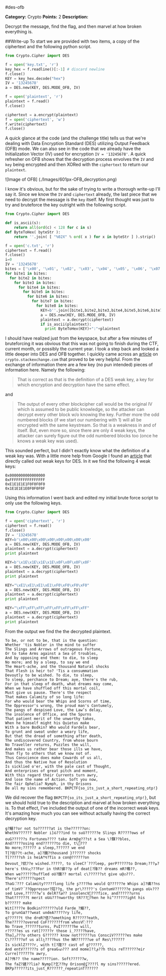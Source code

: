 #des-ofb

**Category:** Crypto
**Points:** 2
**Description:**

Decrypt the message, find the flag, and then marvel at how broken everything is.

##Write-up
To start we are provided with two items, a copy of the ciphertext and the following python script.

```python
from Crypto.Cipher import DES

f = open('key.txt', 'r')
key_hex = f.readline()[:-1] # discard newline
f.close()
KEY = key_hex.decode("hex")
IV = '13245678'
a = DES.new(KEY, DES.MODE_OFB, IV)

f = open('plaintext', 'r')
plaintext = f.read()
f.close()

ciphertext = a.encrypt(plaintext)
f = open('ciphertext', 'w')
f.write(ciphertext)
f.close()
```

A quick glance at the code (and the challenge title) tells us that we're dealing with Data Encryption Standard (DES) utilizing Output Feedback (OFB) mode.  We can also see in the code that we already have the Initialization Vector (IV) used for encryption ```IV = '13245678'```.  A quick refresher on OFB shows that the decryption process envolves the ```IV``` and ```key``` being encrypted and then XORed with the ```ciphertext``` to return our ```plaintext```.

![Image of OFB]
(./Images/601px-OFB_decryption.png)

I know it's obvious, but for the sake of trying to write a thorough write-up I'll say it.  Since we know the ```IV``` and ```ciphertext``` already, the last piece that we need to decrypt the message is the ```key``` itself.  My first thought was just to try and bruteforce the key outright with the following script.

```python
from Crypto.Cipher import DES

def is_ascii(s):
    return all(ord(c) < 128 for c in s)
def ByteToHex( byteStr ):
    return ''.join( [ "%02X" % ord( x ) for x in byteStr ] ).strip()

f = open('c.txt', 'r')
ciphertext = f.read()
f.close()
i=0
IV = '13245678'
bites = ['\x00', '\x01', '\x02', '\x03', '\x04', '\x05', '\x06', '\x07', '\x08', '\x09', '\x0A', '\x0B', '\x0C', '\x0D', '\x0E', '\x0F', '\x10', '\x11', '\x12', '\x13', '\x14', '\x15', '\x16', '\x17', '\x18', '\x19', '\x1A', '\x1B', '\x1C', '\x1D', '\x1E', '\x1F', '\x20', '\x21', '\x22', '\x23', '\x24', '\x25', '\x26', '\x27', '\x28', '\x29', '\x2A', '\x2B', '\x2C', '\x2D', '\x2E', '\x2F', '\x30', '\x31', '\x32', '\x33', '\x34', '\x35', '\x36', '\x37', '\x38', '\x39', '\x3A', '\x3B', '\x3C', '\x3D', '\x3E', '\x3F', '\x40', '\x41', '\x42', '\x43', '\x44', '\x45', '\x46', '\x47', '\x48', '\x49', '\x4A', '\x4B', '\x4C', '\x4D', '\x4E', '\x4F', '\x50', '\x51', '\x52', '\x53', '\x54', '\x55', '\x56', '\x57', '\x58', '\x59', '\x5A', '\x5B', '\x5C', '\x5D', '\x5E', '\x5F', '\x60', '\x61', '\x62', '\x63', '\x64', '\x65', '\x66', '\x67', '\x68', '\x69', '\x6A', '\x6B', '\x6C', '\x6D', '\x6E', '\x6F', '\x70', '\x71', '\x72', '\x73', '\x74', '\x75', '\x76', '\x77', '\x78', '\x79', '\x7A', '\x7B', '\x7C', '\x7D', '\x7E', '\x7F', '\x80', '\x81', '\x82', '\x83', '\x84', '\x85', '\x86', '\x87', '\x88', '\x89', '\x8A', '\x8B', '\x8C', '\x8D', '\x8E', '\x8F', '\x90', '\x91', '\x92', '\x93', '\x94', '\x95', '\x96', '\x97', '\x98', '\x99', '\x9A', '\x9B', '\x9C', '\x9D', '\x9E', '\x9F', '\xA0', '\xA1', '\xA2', '\xA3', '\xA4', '\xA5', '\xA6', '\xA7', '\xA8', '\xA9', '\xAA', '\xAB', '\xAC', '\xAD', '\xAE', '\xAF', '\xB0', '\xB1', '\xB2', '\xB3', '\xB4', '\xB5', '\xB6', '\xB7', '\xB8', '\xB9', '\xBA', '\xBB', '\xBC', '\xBD', '\xBE', '\xBF', '\xC0', '\xC1', '\xC2', '\xC3', '\xC4', '\xC5', '\xC6', '\xC7', '\xC8', '\xC9', '\xCA', '\xCB', '\xCC', '\xCD', '\xCE', '\xCF', '\xD0', '\xD1', '\xD2', '\xD3', '\xD4', '\xD5', '\xD6', '\xD7', '\xD8', '\xD9', '\xDA', '\xDB', '\xDC', '\xDD', '\xDE', '\xDF', '\xE0', '\xE1', '\xE2', '\xE3', '\xE4', '\xE5', '\xE6', '\xE7', '\xE8', '\xE9', '\xEA', '\xEB', '\xEC', '\xED', '\xEE', '\xEF', '\xF0', '\xF1', '\xF2', '\xF3', '\xF4', '\xF5', '\xF6', '\xF7', '\xF8', '\xF9', '\xFA', '\xFB', '\xFC', '\xFD', '\xFE']
for bite1 in bites:
  for bite2 in bites:
    for bite3 in bites:
      for bite4 in bites:
        for bite5 in bites:
          for bite6 in bites:
            for bite7 in bites:
              for bite8 in bites:
                KEY=b''.join([bite1,bite2,bite3,bite4,bite5,bite6,bite7,bite8])
                a = DES.new(KEY, DES.MODE_OFB, IV)
                plaintext = a.decrypt(ciphertext)
                if is_ascii(plaintext):
                  print ByteToHex(KEY)+":"+plaintext
```

I should have realized just from the keyspace, but after a few minutes of bruteforcing it was obvious that this was not going to finish during the CTF, current month, or possibly the current year.  I took a step back and looked a little deeper into DES and OFB together.  I quickly came across an [article](http://crypto.stackexchange.com/questions/7938/may-the-problem-with-des-using-ofb-mode-be-generalized-for-all-feistel-ciphers) on ```crypto.stackexchange.com``` that proved to be very helpful.  From the exchange of information there are a few key (no pun intended) pieces of information here.  Namely the following:

>That is correct as that is the definition of a DES weak key, a key for which encryption and decryption have the same effect.

and

>The output of every other blockcipher call would be the original IV which is assumed to be public knowledge, so the attacker can decrypt every other block w/o knowing the key. Further more the odd numbered blocks (if we start our numbering with 1) will all be encrypted with the same keystream. So that is a weakness in and of itself. But, even more so, since there are only 4 weak keys, the attacker can surely figure out the odd numbered blocks too (once he knows a weak key was used).

This sounded perfect, but I didn't exactly know what the definition of a weak key was.  With a little more help from Google I found an [article](https://en.wikipedia.org/wiki/Weak_key) that directly called out weak keys for DES.  In it we find the following 4 weak keys:

```
0x0000000000000000
0xFFFFFFFFFFFFFFFF
0xE1E1E1E1F0F0F0F0
0x1E1E1E1E0F0F0F0F
```

Using this information I went back and edited my initial brute force script to only use the following keys.

```python
from Crypto.Cipher import DES

f = open('ciphertext', 'r')
ciphertext = f.read()
f.close()
IV = '13245678'
KEY=b'\x00\x00\x00\x00\x00\x00\x00\x00'
a = DES.new(KEY, DES.MODE_OFB, IV)
plaintext = a.decrypt(ciphertext)
print plaintext

KEY=b'\x1E\x1E\x1E\x1E\x0F\x0F\x0F\x0F'
a = DES.new(KEY, DES.MODE_OFB, IV)
plaintext = a.decrypt(ciphertext)
print plaintext

KEY="\xE1\xE1\xE1\xE1\xF0\xF0\xF0\xF0"
a = DES.new(KEY, DES.MODE_OFB, IV)
plaintext = a.decrypt(ciphertext)
print plaintext

KEY="\xFF\xFF\xFF\xFF\xFF\xFF\xFF\xFF"
a = DES.new(KEY, DES.MODE_OFB, IV)
plaintext = a.decrypt(ciphertext)
print plaintext
```

From the output we find the the decrypted plaintext.

```
To be, or not to be, that is the question:
Whether 'tis Nobler in the mind to suffer
The Slings and Arrows of outrageous Fortune,
Or to take Arms against a Sea of troubles,
And by opposing end them: to die, to sleep
No more; and by a sleep, to say we end
The Heart-ache, and the thousand Natural shocks
That Flesh is heir to? 'Tis a consummation
Devoutly to be wished. To die, to sleep,
To sleep, perchance to Dream; aye, there's the rub,
For in that sleep of death, what dreams may come,
When we have shuffled off this mortal coil,
Must give us pause. There's the respect
That makes Calamity of so long life:
For who would bear the Whips and Scorns of time,
The Oppressor's wrong, the proud man's Contumely,
The pangs of despised Love, the Law’s delay,
The insolence of Office, and the Spurns
That patient merit of the unworthy takes,
When he himself might his Quietus make
With a bare Bodkin? Who would Fardels bear,
To grunt and sweat under a weary life,
But that the dread of something after death,
The undiscovered Country, from whose bourn
No Traveller returns, Puzzles the will,
And makes us rather bear those ills we have,
Than fly to others that we know not of.
Thus Conscience does make Cowards of us all,
And thus the Native hue of Resolution
Is sicklied o'er, with the pale cast of Thought,
And enterprises of great pitch and moment,
With this regard their Currents turn awry,
And lose the name of Action. Soft you now,
The fair Ophelia? Nymph, in thy Orisons
Be all my sins remembered. BKPCTF{so_its_just_a_short_repeating_otp!}
```

We did recover the flag ```BKPCTF{so_its_just_a_short_repeating_otp!}```, but we should hold true to the description and marvel at how broken everything is.  To that effect, I've included the output of one of the incorrect weak keys.  It's amazing how much you can see without actually having the correct decryption key.

```
g?䲕??or not to??????at is the??????on:
WhethV?????? Nobler i]స???ind to suU??????e Slings R?????ows of ouG??????s Fortuneʋ???? take Arm@ॷ???st a Sea \?䤂??bles,
And?????osing end??????to die, t\෼???
No more;?????? a sleep,?????? we end
T[?䘕??t-ache, a]?䤘?thousand }?????? shocks
T[?????sh is heiAిϤ?Tis a con@??????on
Devout_?䤟??e wished.?????, to sleeC?΄???leep, perP?????to Dream;???ܤ?here's thVඥ???For in thR?䣜??p of deat[?䧘?? dreams mR?䳟??,
When we??????huffled oU?䤘?? mortal c\??????st give u@റ???. There's??????spect
ThaGੱ??? Calamity?????long life	ʂ????ho would Q??????e Whips a]?䃓??ns of timV?΄??Oppressor?䧂??g, the pr\?????'s ContumV??????e pangs oU࠵???sed Love,??????w’s delR??ڤ?? insolencV૶???fice, and??????urns
That??????t merit oUస???nworthy tR???܎?hen he hi^??????ight his b?????? make
Wit[????e Bodkin???????uld Farde_?䲕??,
To grunGॾ???weat undeA?????ry life,
q??????t the dreR?俖??omething R??????eath,
The??????overed CoF??????from whosVি???
No Trave_??????turns, PuI??????he will,
r?????es us rat[?????r those i_?????have,
Tha]ࢼ???o others G?????? know not??????us ConsciV??????es make C\??????of us allʅ????hus the NR??????ue of Res\??????
Is sicklZ????r, with t[?䠑?? cast of g??????,
And entV??????s of greaGഹ??? and mome]??ڧ??h this reT??????eir Curre]??????n awry,
A]?伟?? the name?????ion. Soft??????w,
The faZ?䟀??lia? Nymp[?乞??hy Orison@ʆ????l my sins??????ered. BKPp??????its_just_R??????_repeatinT??????
```
